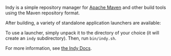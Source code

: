 Indy is a simple repository manager for [Apache Maven](http://maven.apache.org/) and other build tools using the Maven repository format.

After building, a variety of standalone application launchers are available:

To use a launcher, simply unpack it to the directory of your choice (it will create an `indy` subdirectory). Then, run `bin/indy.sh`.



For more information, see [the Indy Docs](http://commonjava.github.io/indy/).

